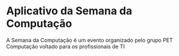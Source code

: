 # Aplicativo da Semana da Computação

A Semana da Computação é um evento organizado pelo grupo PET Computação voltado para os profissionais de TI